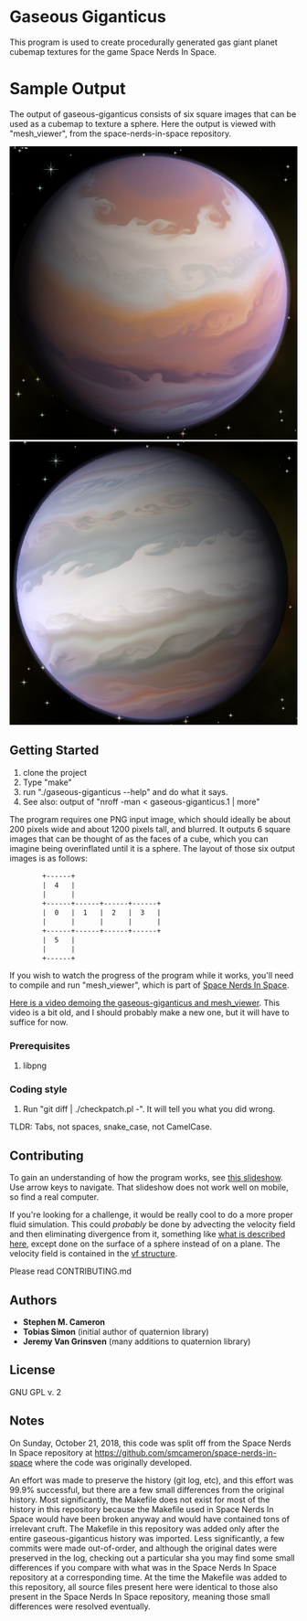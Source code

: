 # Gaseous Giganticus 

This program is used to create procedurally generated gas giant planet cubemap
textures for the game Space Nerds In Space.

# Sample Output

The output of gaseous-giganticus consists of six square images that can be used as a
cubemap to texture a sphere.  Here the output is viewed with "mesh_viewer", from the
space-nerds-in-space repository.

![sample-gg-output-1.jpg](sample-gg-output-1.jpg?raw=true "gaseous-giganticus output")
![sample-gg-output-2.jpg](sample-gg-output-2.jpg?raw=true "gaseous-giganticus output")

## Getting Started

1. clone the project
2. Type "make"
3. run "./gaseous-giganticus --help" and do what it says.
4. See also: output of "nroff -man < gaseous-giganticus.1 | more"

The program requires one PNG input image, which should ideally be about 200 pixels wide
and about 1200 pixels tall, and blurred.  It outputs 6 square images that can be thought
of as the faces of a cube, which you can imagine being overinflated until it is a sphere.
The layout of those six output images is as follows:

```
        +------+
        |  4   |
        |      |
        +------+------+------+------+
        |  0   |  1   |  2   |  3   |
        |      |      |      |      |
        +------+------+------+------+
        |  5   |
        |      |
        +------+

```

If you wish to watch the progress of the program while it works, you'll need to compile and run
"mesh_viewer", which is part of [Space Nerds In Space](https://github.com/smcameron/space-nerds-in-space).

[Here is a video demoing the gaseous-giganticus and mesh_viewer](https://www.youtube.com/watch?v=8nx5yPpQh2M).
This video is a bit old, and I should probably make a new one, but it will have to suffice for now.

### Prerequisites

1. libpng

### Coding style

1. Run "git diff | ./checkpatch.pl -".  It will tell you what you did wrong.

TLDR: Tabs, not spaces, snake_case, not CamelCase.

## Contributing

To gain an understanding of how the program works, see [this slideshow](https://smcameron.github.io/space-nerds-in-space/gaseous-giganticus-slides/slideshow.html#1).
Use arrow keys to navigate.  That slideshow does not work well on mobile, so find a real computer.

If you're looking for a challenge, it would be really cool to do a more proper fluid simulation.  This could *probably* be done by
advecting the velocity field and then eliminating divergence from it, something like
[what is described here](https://www.karlsims.com/fluid-flow.html),
except done on the surface of a sphere instead of on a plane.  The velocity field is contained
in the [vf structure](https://github.com/smcameron/gaseous-giganticus/blob/master/gaseous-giganticus.c#L115).

Please read CONTRIBUTING.md

## Authors

* **Stephen M. Cameron**
* **Tobias Simon** (initial author of quaternion library)
* **Jeremy Van Grinsven** (many additions to quaternion library)

## License

GNU GPL v. 2

## Notes

On Sunday, October 21, 2018, this code was split off from the Space
Nerds In Space repository at https://github.com/smcameron/space-nerds-in-space
where the code was originally developed.

An effort was made to preserve the history (git log, etc), and this
effort was 99.9% successful, but there are a few small differences from
the original history. Most significantly, the Makefile does not exist for
most of the history in this repository because the Makefile used in
Space Nerds In Space would have been broken anyway and would have
contained tons of irrelevant cruft. The Makefile in this repository was
added only after the entire gaseous-giganticus history was imported.
Less significantly, a few commits were made out-of-order, and although
the original dates were preserved in the log, checking out a particular
sha you may find some small differences if you compare with what was in
the Space Nerds In Space repository at a corresponding time. At the time
the Makefile was added to this repository, all source files present here
were identical to those also present in the Space Nerds In Space
repository, meaning those small differences were resolved eventually.

